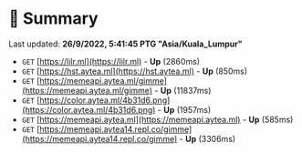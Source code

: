 # 📖 Summary
Last updated: **26/9/2022, 5:41:45 PTG "Asia/Kuala_Lumpur"**

- `GET` [https://lilr.ml](https://lilr.ml) - **Up** (2860ms)
- `GET` [https://hst.aytea.ml](https://hst.aytea.ml) - **Up** (850ms)
- `GET` [https://memeapi.aytea.ml/gimme](https://memeapi.aytea.ml/gimme) - **Up** (11837ms)
- `GET` [https://color.aytea.ml/4b31d6.png](https://color.aytea.ml/4b31d6.png) - **Up** (1957ms)
- `GET` [https://memeapi.aytea.ml](https://memeapi.aytea.ml) - **Up** (585ms)
- `GET` [https://memeapi.aytea14.repl.co/gimme](https://memeapi.aytea14.repl.co/gimme) - **Up** (3306ms)
